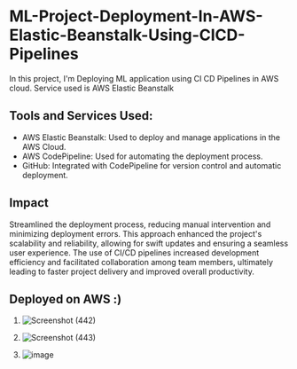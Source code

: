 # ML-Project-Deployment-In-AWS-Elastic-Beanstalk-Using-CICD-Pipelines
In this project, I'm Deploying ML application using CI CD Pipelines in AWS cloud. Service used is AWS Elastic Beanstalk

## Tools and Services Used:
- AWS Elastic Beanstalk: Used to deploy and manage applications in the AWS Cloud.
- AWS CodePipeline: Used for automating the deployment process.
- GitHub: Integrated with CodePipeline for version control and automatic deployment.

## Impact
Streamlined the deployment process, reducing manual intervention and minimizing deployment errors. This approach enhanced the project's scalability and reliability, allowing for swift updates and ensuring a seamless user experience. The use of CI/CD pipelines increased development efficiency and facilitated collaboration among team members, ultimately leading to faster project delivery and improved overall productivity.

## Deployed on AWS :)
1)  ![Screenshot (442)](https://github.com/raushan9jnv/ML-Project-Deployment-In-AWS-Elastic-Beanstalk-Using-CICD-Pipelines/assets/86125144/14ee2b10-7e74-426f-8021-d8dde630fb90)


2)  ![Screenshot (443)](https://github.com/raushan9jnv/ML-Project-Deployment-In-AWS-Elastic-Beanstalk-Using-CICD-Pipelines/assets/86125144/aef30864-2ffb-4887-92c2-7b02ea8bcc1a)



3)  ![image](https://github.com/raushan9jnv/ML-Project-Deployment-In-AWS-Elastic-Beanstalk-Using-CICD-Pipelines/assets/86125144/37e97879-8a15-4612-bc2a-d51550458a9c)

